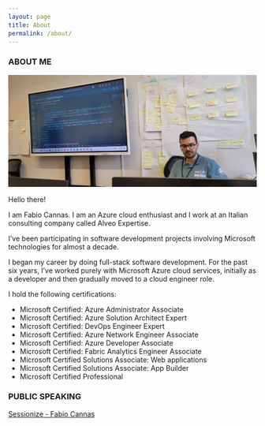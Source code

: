 ```yaml
---
layout: page
title: About
permalink: /about/
---
```

### ABOUT ME

![profile_picture](https://github.com/fabiocannas/blog/blob/main/_pictures/global-azure-turin-2025-ai-gateway-demo.jpg?raw=true)

Hello there! 

I am Fabio Cannas.
I am an Azure cloud enthusiast and I work at an Italian consulting company called Alveo Expertise.

I’ve been participating in software development projects involving Microsoft technologies for almost a decade.

I began my career by doing full-stack software development.
For the past six years, I’ve worked purely with Microsoft Azure cloud services, initially as a developer and then gradually moved to a cloud engineer role.

I hold the following certifications:

- Microsoft Certified: Azure Administrator Associate
- Microsoft Certified: Azure Solution Architect Expert
- Microsoft Certified: DevOps Engineer Expert
- Microsoft Certified: Azure Network Engineer Associate
- Microsoft Certified: Azure Developer Associate
- Microsoft Certified: Fabric Analytics Engineer Associate
- Microsoft Certified Solutions Associate: Web applications
- Microsoft Certified Solutions Associate: App Builder
- Microsoft Certified Professional

### PUBLIC SPEAKING
[Sessionize - Fabio Cannas](https://sessionize.com/fabio-cannas)
